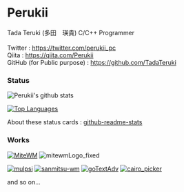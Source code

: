 # Perukii

Tada Teruki (多田　瑛貴) C/C++ Programmer <br>
<br>
Twitter : https://twitter.com/perukii_pc<br>
Qiita : https://qiita.com/Perukii<br>
GitHub (for Public purpose) : https://github.com/TadaTeruki<br>

### Status

![Perukii's github stats](https://github-readme-stats.vercel.app/api?username=Perukii&show_icons=true&theme=radical)

[![Top Languages](https://github-readme-stats.vercel.app/api/top-langs/?username=Perukii&hide=html,shell,makefile)](https://github.com/anuraghazra/github-readme-stats)

About these status cards : [github-readme-stats](https://github.com/anuraghazra/github-readme-stats)

### Works

[![MiteWM](https://github-readme-stats.vercel.app/api/pin/?username=Perukii&repo=MiteWM)](https://github.com/Perukii/MiteWM)
![mitewmLogo_fixed](https://user-images.githubusercontent.com/57752033/89993531-d21aec00-dcc1-11ea-9c34-277f7a109c75.png)


[![mulpsi](https://github-readme-stats.vercel.app/api/pin/?username=TadaTeruki&repo=mulpsi)](https://github.com/TadaTeruki/mulpsi)
[![sanmitsu-wm](https://github-readme-stats.vercel.app/api/pin/?username=Perukii&repo=sanmitsu-wm)](https://github.com/Perukii/sanmitsu-wm)
[![goTextAdv](https://github-readme-stats.vercel.app/api/pin/?username=Perukii&repo=goTextAdv)](https://github.com/Perukii/goTextAdv)
[![cairo_picker](https://github-readme-stats.vercel.app/api/pin/?username=Perukii&repo=cairo_picker)](https://github.com/Perukii/cairo_picker)

and so on...
